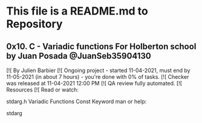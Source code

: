 #	This file is a README.md to Repository
## 0x10. C - Variadic functions For Holberton school by Juan Posada @JuanSeb35904130

[![ By Julien Barbier
[![  Ongoing project - started 11-04-2021, must end by 11-05-2021 (in about 7 hours) - you're done with 0% of tasks.
[![   Checker was released at 11-04-2021 12:00 PM
[![    QA review fully automated.
[![    Resources
[![    Read or watch:

stdarg.h
Variadic Functions
Const Keyword
man or help:

stdarg

